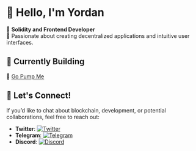 # 👋 Hello, I'm Yordan

🌟 **Solidity and Frontend Developer**  
🚀 Passionate about creating decentralized applications and intuitive user interfaces.  

## 🌱 Currently Building  
🔗 [Go Pump Me](https://x.com/go_pump_me)

## 💬 Let's Connect!  
If you’d like to chat about blockchain, development, or potential collaborations, feel free to reach out:  

- **Twitter**: [![Twitter](https://img.shields.io/badge/Twitter-1DA1F2?style=flat&logo=twitter&logoColor=white)](https://x.com/YordanVuchev)
- **Telegram**: [![Telegram](https://img.shields.io/badge/Telegram-0088CC?style=flat&logo=telegram&logoColor=white)](https://t.me/yvuchev)
- **Discord**: [![Discord](https://img.shields.io/badge/Discord-5865F2?style=flat&logo=discord&logoColor=white)](https://discord.com/users/290563739621523466)
